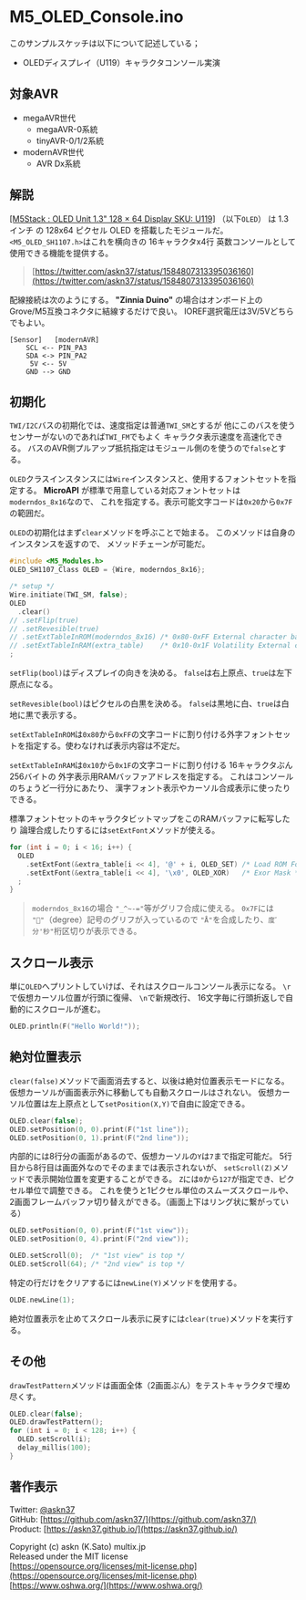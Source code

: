 # M5_OLED_Console.ino

このサンプルスケッチは以下について記述している；

- OLEDディスプレイ（U119）キャラクタコンソール実演

## 対象AVR

- megaAVR世代
  - megaAVR-0系統
  - tinyAVR-0/1/2系統
- modernAVR世代
  - AVR Dx系統

## 解説

[[M5Stack : OLED Unit 1.3" 128 × 64 Display SKU: U119]](https://shop.m5stack.com/collections/m5-sensor/products/oled-unit-1-3-128-64-display)
（以下`OLED`）
は 1.3インチ の 128x64 ピクセル OLED を搭載したモジュールだ。
`<M5_OLED_SH1107.h>`はこれを横向きの 16キャラクタx4行 英数コンソールとして使用できる機能を提供する。

> [https://twitter.com/askn37/status/1584807313395036160](https://twitter.com/askn37/status/1584807313395036160)

配線接続は次のようにする。
__"Zinnia Duino"__ の場合はオンボード上の
Grove/M5互換コネクタに結線するだけで良い。
IOREF選択電圧は3V/5Vどちらでもよい。

```plain
[Sensor]   [modernAVR]
    SCL <-- PIN_PA3
    SDA <-> PIN_PA2
     5V <-- 5V
    GND --> GND
```

## 初期化

`TWI/I2C`バスの初期化では、速度指定は普通`TWI_SM`とするが
他にこのバスを使うセンサーがないのであれば`TWI_FM`でもよく
キャラクタ表示速度を高速化できる。
バスのAVR側プルアップ抵抗指定はモジュール側のを使うので`false`とする。

`OLED`クラスインスタンスには`Wire`インスタンスと、使用するフォントセットを指定する。
__MicroAPI__ が標準で用意している対応フォントセットは`moderndos_8x16`なので、
これを指定する。表示可能文字コードは`0x20`から`0x7F`の範囲だ。

`OLED`の初期化はまず`clear`メソッドを呼ぶことで始まる。
このメソッドは自身のインスタンスを返すので、
メソッドチェーンが可能だ。

```c
#include <M5_Modules.h>
OLED_SH1107_Class OLED = {Wire, moderndos_8x16};

/* setup */
Wire.initiate(TWI_SM, false);
OLED
  .clear()
// .setFlip(true)
// .setRevesible(true)
// .setExtTableInROM(moderndos_8x16) /* 0x80-0xFF External character bank */
// .setExtTableInRAM(extra_table)    /* 0x10-0x1F Volatility External character area */
;
```

`setFlip(bool)`はディスプレイの向きを決める。
`false`は右上原点、`true`は左下原点になる。

`setRevesible(bool)`はピクセルの白黒を決める。
`false`は黒地に白、`true`は白地に黒で表示する。

`setExtTableInROM`は`0x80`から`0xFF`の文字コードに割り付ける外字フォントセットを指定する。使わなければ表示内容は不定だ。

`setExtTableInRAM`は`0x10`から`0x1F`の文字コードに割り付ける
16キャラクタぶん 256バイトの 外字表示用RAMバッファアドレスを指定する。
これはコンソールのちょうど一行分にあたり、
漢字フォント表示やカーソル合成表示に使ったりできる。

標準フォントセットのキャラクタビットマップをこのRAMバッファに転写したり
論理合成したりするには`setExtFont`メソッドが使える。

```c
for (int i = 0; i < 16; i++) {
  OLED
    .setExtFont(&extra_table[i << 4], '@' + i, OLED_SET) /* Load ROM Font */
    .setExtFont(&extra_table[i << 4], '\x0', OLED_XOR)   /* Exor Mask */
  ;
}
```

> `moderndos_8x16`の場合
`"_^~-="`等がグリフ合成に使える。
`0x7F`には `"ﾞ"`（degree）記号のグリフが入っているので
`"Å"`を合成したり、`度ﾞ分'秒"`桁区切りが表示できる。

## スクロール表示

単に`OLED`へプリントしていけば、それはスクロールコンソール表示になる。
`\r`で仮想カーソル位置が行頭に復帰、
`\n`で新規改行、
16文字毎に行頭折返しで自動的にスクロールが進む。

```c
OLED.println(F("Hello World!"));
```

## 絶対位置表示

`clear(false)`メソッドで画面消去すると、以後は絶対位置表示モードになる。
仮想カーソルが画面表示外に移動しても自動スクロールはされない。
仮想カーソル位置は左上原点として`setPosition(X,Y)`で自由に設定できる。

```c
OLED.clear(false);
OLED.setPosition(0, 0).print(F("1st line"));
OLED.setPosition(0, 1).print(F("2nd line"));
```

内部的には8行分の画面があるので、仮想カーソルの`Y`は`7`まで指定可能だ。
5行目から8行目は画面外なのでそのままでは表示されないが、
`setScroll(Z)`メソッドで表示開始位置を変更することができる。
`Z`には`0`から`127`が指定でき、ピクセル単位で調整できる。
これを使うと1ピクセル単位のスムーズスクロールや、
2画面フレームバッファ切り替えができる。（画面上下はリング状に繋がっている）

```c
OLED.setPosition(0, 0).print(F("1st view"));
OLED.setPosition(0, 4).print(F("2nd view"));

OLED.setScroll(0);  /* "1st view" is top */
OLED.setScroll(64); /* "2nd view" is top */
```

特定の行だけをクリアするには`newLine(Y)`メソッドを使用する。

```c
OLDE.newLine(1);
```

絶対位置表示を止めてスクロール表示に戻すには`clear(true)`メソッドを実行する。

## その他

`drawTestPattern`メソッドは画面全体（2画面ぶん）をテストキャラクタで埋め尽くす。

```c
OLED.clear(false);
OLED.drawTestPattern();
for (int i = 0; i < 128; i++) {
  OLED.setScroll(i);
  delay_millis(100);
}
```

## 著作表示

Twitter: [@askn37](https://twitter.com/askn37) \
GitHub: [https://github.com/askn37/](https://github.com/askn37/) \
Product: [https://askn37.github.io/](https://askn37.github.io/)

Copyright (c) askn (K.Sato) multix.jp \
Released under the MIT license \
[https://opensource.org/licenses/mit-license.php](https://opensource.org/licenses/mit-license.php) \
[https://www.oshwa.org/](https://www.oshwa.org/)
